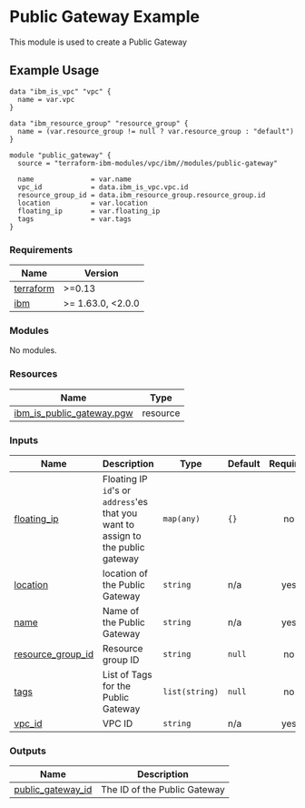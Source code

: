 # Public Gateway Example

This module is used to create a Public Gateway

## Example Usage
```
data "ibm_is_vpc" "vpc" {
  name = var.vpc
}

data "ibm_resource_group" "resource_group" {
  name = (var.resource_group != null ? var.resource_group : "default")
}

module "public_gateway" {
  source = "terraform-ibm-modules/vpc/ibm//modules/public-gateway"

  name              = var.name
  vpc_id            = data.ibm_is_vpc.vpc.id
  resource_group_id = data.ibm_resource_group.resource_group.id
  location          = var.location
  floating_ip       = var.floating_ip
  tags              = var.tags
}
```

<!-- BEGINNING OF PRE-COMMIT-TERRAFORM DOCS HOOK -->
### Requirements

| Name | Version |
|------|---------|
| <a name="requirement_terraform"></a> [terraform](#requirement\_terraform) | >=0.13 |
| <a name="requirement_ibm"></a> [ibm](#requirement\_ibm) | >= 1.63.0, <2.0.0 |

### Modules

No modules.

### Resources

| Name | Type |
|------|------|
| [ibm_is_public_gateway.pgw](https://registry.terraform.io/providers/IBM-Cloud/ibm/latest/docs/resources/is_public_gateway) | resource |

### Inputs

| Name | Description | Type | Default | Required |
|------|-------------|------|---------|:--------:|
| <a name="input_floating_ip"></a> [floating\_ip](#input\_floating\_ip) | Floating IP `id`'s or `address`'es that you want to assign to the public gateway | `map(any)` | `{}` | no |
| <a name="input_location"></a> [location](#input\_location) | location of the Public Gateway | `string` | n/a | yes |
| <a name="input_name"></a> [name](#input\_name) | Name of the Public Gateway | `string` | n/a | yes |
| <a name="input_resource_group_id"></a> [resource\_group\_id](#input\_resource\_group\_id) | Resource group ID | `string` | `null` | no |
| <a name="input_tags"></a> [tags](#input\_tags) | List of Tags for the Public Gateway | `list(string)` | `null` | no |
| <a name="input_vpc_id"></a> [vpc\_id](#input\_vpc\_id) | VPC ID | `string` | n/a | yes |

### Outputs

| Name | Description |
|------|-------------|
| <a name="output_public_gateway_id"></a> [public\_gateway\_id](#output\_public\_gateway\_id) | The ID of the Public Gateway |
<!-- END OF PRE-COMMIT-TERRAFORM DOCS HOOK -->
